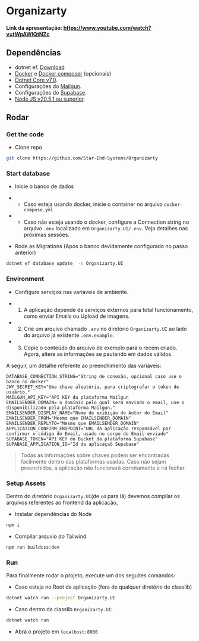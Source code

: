 # Organizarty

#### Link da apresentação: https://www.youtube.com/watch?v=tWpAWlQtNZc

## Dependências

- dotnet ef. [Download](https://learn.microsoft.com/en-us/ef/core/cli/dotnet)
- [Docker](https://docs.docker.com/get-docker/) e [Docker composer](https://docs.docker.com/compose/install/) (opcionais)
- [Dotnet Core v7.0](https://dotnet.microsoft.com/en-us/download/dotnet/7.0).
- Configurações do [Mailgun](https://www.mailgun.com/).
- Configurações do [Supabase](https://supabase.com/).
- [Node JS v20.5.1 ou superior](https://nodejs.org/en).

## Rodar 

### Get the code
- Clone repo
```sh
git clone https://github.com/Star-End-Systems/Organizarty
```

### Start database

- Inicie o banco de dados
- - Caso esteja usando docker, inicie o container no arquivo `docker-compose.yml`
- - Caso não esteja usando o docker, configure a Connection string no arquivo `.env` localizado em `Organizarty.UI/.env`. Veja detalhes nas próximas sessões.

- Rode as Migrations (Após o banco devidamente configurado no passo anterior)
```sh
dotnet ef database update  -s Organizarty.UI
```

### Environment

- Configure serviços nas variáveis de ambiente. 

- 1. A aplicação depende de serviços externos para total funcionamento, como enviar Emails ou Upload de imagens. 
- 2. Crie um arquivo chamado `.env` no diretório `Organizarty.UI` ao lado do arquivo já existente `.env.example`.
- 3. Copie o conteúdo do arquivo de exemplo para o recem criado. Agora, altere as informações se pautando em dados válidos.

A seguir, um detalhe referente ao preenchimento das variáveis:

```
DATABASE_CONNECTION_STRING="String de conexão, opcional caso use o banco no docker"
JWY_SECRET_KEY="Uma chave aleatória, para criptografar o token de usuário."
MAILGUN_API_KEY="API KEY da plataforma Mailgun
EMAILSENDER_DOMAIN= o domínio pelo qual será enviado o email, use o disponibilizado pela plataforma Mailgun."
EMAILSENDER_DISPLAY_NAME="Nome de exibição do Autor do Email"
EMAILSENDER_FROM="Mesmo que EMAILSENDER_DOMAIN"
EMAILSENDER_REPLYTO="Mesmo que EMAILSENDER_DOMAIN"
APPLICATION_CONFIRM_ENDPOINT="URL da aplicação responsável por confirmar o código do Email, usado no corpo do Email enviado"
SUPABASE_TOKEN="API KEY do Bucket da plataforma Supabase"
SUPABASE_APPLICATION_ID="Id da aplicaçaõ Supabase"
```

> Todas as informações sobre chaves podem ser encontradas facilmente dentro das plataformas usadas. Caso não sejam preenchidos, a aplicação não funcionará corretamente e irá fechar.

### Setup Assets

Dentro do diretório `Organizarty.UI`(de `cd` para lá) devemos compilar os arquivos referentes ao frontend da aplicação, 

- Instalar dependências do Node
```sh
npm i
```

- Compilar arquvio do Tailwind
```sh
npm run buildcss:dev
```
### Run

Para finalmente rodar o projeto, execute um dos seguites comandos:

- Caso esteja no Root da aplicação (fora de qualquer diretório de  classlib)
```sh
dotnet watch run --project Organizarty.UI
```

- Caso dentro da classlib `Organizarty.UI`:
```sh
dotnet watch run
```

- Abra o projeto em `localhost:8000`
